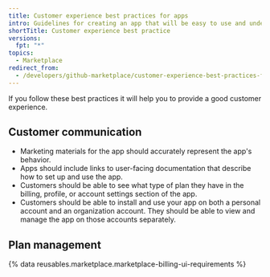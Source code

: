 ```yaml
---
title: Customer experience best practices for apps
intro: Guidelines for creating an app that will be easy to use and understand.
shortTitle: Customer experience best practice
versions:
  fpt: "*"
topics:
  - Marketplace
redirect_from:
  - /developers/github-marketplace/customer-experience-best-practices-for-apps
---
```


If you follow these best practices it will help you to provide a good customer experience.

## Customer communication

- Marketing materials for the app should accurately represent the app's behavior.
- Apps should include links to user-facing documentation that describe how to set up and use the app.
- Customers should be able to see what type of plan they have in the billing, profile, or account settings section of the app.
- Customers should be able to install and use your app on both a personal account and an organization account. They should be able to view and manage the app on those accounts separately.

## Plan management

{% data reusables.marketplace.marketplace-billing-ui-requirements %}
